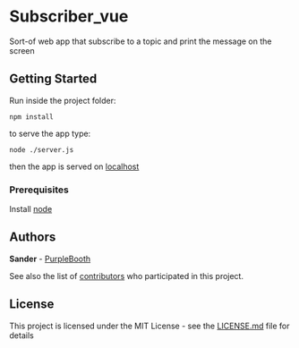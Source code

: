 # Subscriber_vue

Sort-of web app that subscribe to a topic and print the message on the screen

## Getting Started

Run inside the project folder:
```
npm install
```

to serve the app type:
```
node ./server.js
```
then the app is served on [localhost](127.0.0.1:8181) 

### Prerequisites

Install [node](https://nodejs.org/it/download/) 

## Authors

**Sander** - [PurpleBooth](https://github.com/Sander972)

See also the list of [contributors](https://github.com/your/project/contributors) who participated in this project.

## License

This project is licensed under the MIT License - see the [LICENSE.md](LICENSE.md) file for details

